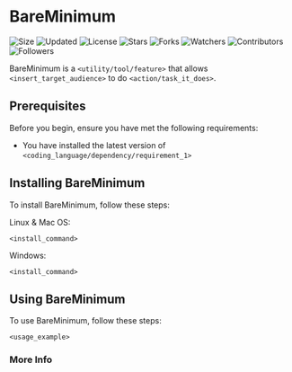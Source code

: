 # BareMinimum

![Size](https://img.shields.io/github/repo-size/2kabhishek/BareMinimum?style=plastic&color=green&label=Size)
![Updated](https://img.shields.io/github/last-commit/2kabhishek/BareMinimum?style=plastic&color=red&label=Updated)
![License](https://img.shields.io/github/license/2kabhishek/BareMinimum?style=plastic&color=lightgrey&label=License)
![Stars](https://img.shields.io/github/stars/2kabhishek/BareMinimum?style=plastic&color=ffd500&label=Stars)
![Forks](https://img.shields.io/github/forks/2kabhishek/BareMinimum?style=plastic&color=brightgreen&label=Forks)
![Watchers](https://img.shields.io/github/watchers/2kabhishek/BareMinimum?style=plastic&color=orange&label=Watchers)
![Contributors](https://img.shields.io/github/contributors/2kabhishek/BareMinimum?style=plastic&color=ff69b4&label=Contributors)
![Followers](https://img.shields.io/github/followers/2kabhishek?style=plastic&color=blue&label=Followers)

BareMinimum is a `<utility/tool/feature>` that allows `<insert_target_audience>` to do `<action/task_it_does>`.

## Prerequisites

Before you begin, ensure you have met the following requirements:

* You have installed the latest version of `<coding_language/dependency/requirement_1>`

## Installing BareMinimum

To install BareMinimum, follow these steps:

Linux & Mac OS:

```
<install_command>
```

Windows:

```
<install_command>
```

## Using BareMinimum

To use BareMinimum, follow these steps:

```
<usage_example>
```
### More Info
